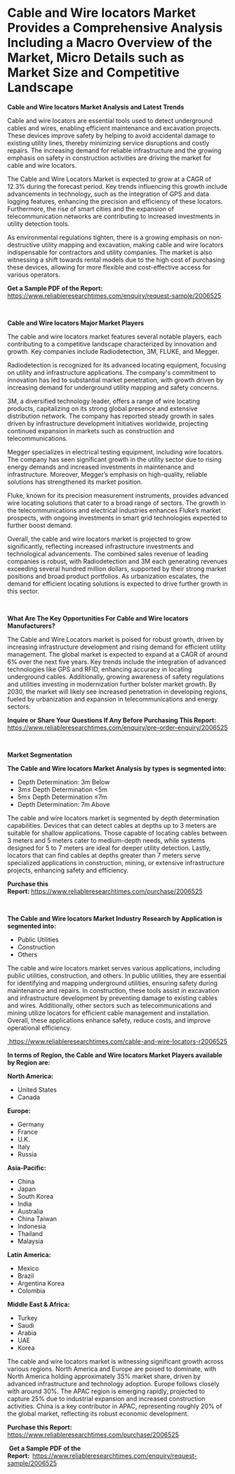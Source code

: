 <p><h1>Cable and Wire locators Market Provides a Comprehensive Analysis Including a Macro Overview of the Market, Micro Details such as Market Size and Competitive Landscape</h1></p><p><strong>Cable and Wire locators Market Analysis and Latest Trends</strong></p>
<p><p>Cable and wire locators are essential tools used to detect underground cables and wires, enabling efficient maintenance and excavation projects. These devices improve safety by helping to avoid accidental damage to existing utility lines, thereby minimizing service disruptions and costly repairs. The increasing demand for reliable infrastructure and the growing emphasis on safety in construction activities are driving the market for cable and wire locators.</p><p>The Cable and Wire Locators Market is expected to grow at a CAGR of 12.3% during the forecast period. Key trends influencing this growth include advancements in technology, such as the integration of GPS and data logging features, enhancing the precision and efficiency of these locators. Furthermore, the rise of smart cities and the expansion of telecommunication networks are contributing to increased investments in utility detection tools.</p><p>As environmental regulations tighten, there is a growing emphasis on non-destructive utility mapping and excavation, making cable and wire locators indispensable for contractors and utility companies. The market is also witnessing a shift towards rental models due to the high cost of purchasing these devices, allowing for more flexible and cost-effective access for various operators.</p></p>
<p><strong>Get a Sample PDF of the Report:&nbsp;</strong> <a href="https://www.reliableresearchtimes.com/enquiry/request-sample/2006525?utm_campaign=2633&utm_medium=2&utm_source=Github&utm_content=ia&utm_term=12042025&utm_id=cable-and-wire-locators">https://www.reliableresearchtimes.com/enquiry/request-sample/2006525</a></p>
<p>&nbsp;</p>
<p><strong>Cable and Wire locators Major Market Players</strong></p>
<p><p>The cable and wire locators market features several notable players, each contributing to a competitive landscape characterized by innovation and growth. Key companies include Radiodetection, 3M, FLUKE, and Megger. </p><p>Radiodetection is recognized for its advanced locating equipment, focusing on utility and infrastructure applications. The company's commitment to innovation has led to substantial market penetration, with growth driven by increasing demand for underground utility mapping and safety concerns. </p><p>3M, a diversified technology leader, offers a range of wire locating products, capitalizing on its strong global presence and extensive distribution network. The company has reported steady growth in sales driven by infrastructure development initiatives worldwide, projecting continued expansion in markets such as construction and telecommunications.</p><p>Megger specializes in electrical testing equipment, including wire locators. The company has seen significant growth in the utility sector due to rising energy demands and increased investments in maintenance and infrastructure. Moreover, Megger’s emphasis on high-quality, reliable solutions has strengthened its market position.</p><p>Fluke, known for its precision measurement instruments, provides advanced wire locating solutions that cater to a broad range of sectors. The growth in the telecommunications and electrical industries enhances Fluke’s market prospects, with ongoing investments in smart grid technologies expected to further boost demand.</p><p>Overall, the cable and wire locators market is projected to grow significantly, reflecting increased infrastructure investments and technological advancements. The combined sales revenue of leading companies is robust, with Radiodetection and 3M each generating revenues exceeding several hundred million dollars, supported by their strong market positions and broad product portfolios. As urbanization escalates, the demand for efficient locating solutions is expected to drive further growth in this sector.</p></p>
<p>&nbsp;</p>
<p><strong>What Are The Key Opportunities For Cable and Wire locators Manufacturers?</strong></p>
<p><p>The Cable and Wire Locators market is poised for robust growth, driven by increasing infrastructure development and rising demand for efficient utility management. The global market is expected to expand at a CAGR of around 6% over the next five years. Key trends include the integration of advanced technologies like GPS and RFID, enhancing accuracy in locating underground cables. Additionally, growing awareness of safety regulations and utilities investing in modernization further bolster market growth. By 2030, the market will likely see increased penetration in developing regions, fueled by urbanization and expansion in telecommunications and energy sectors.</p></p>
<p><strong>Inquire or Share Your Questions If Any Before Purchasing This Report:</strong> <a href="https://www.reliableresearchtimes.com/enquiry/pre-order-enquiry/2006525?utm_campaign=2633&utm_medium=2&utm_source=Github&utm_content=ia&utm_term=12042025&utm_id=cable-and-wire-locators">https://www.reliableresearchtimes.com/enquiry/pre-order-enquiry/2006525</a></p>
<p>&nbsp;</p>
<p><strong>Market Segmentation</strong></p>
<p><strong>The Cable and Wire locators Market Analysis by types is segmented into:</strong></p>
<p><ul><li>Depth Determination: 3m Below</li><li>3m≤ Depth Determination <5m</li><li>5m≤ Depth Determination ≤7m</li><li>Depth Determination: 7m Above</li></ul></p>
<p><p>The cable and wire locators market is segmented by depth determination capabilities. Devices that can detect cables at depths up to 3 meters are suitable for shallow applications. Those capable of locating cables between 3 meters and 5 meters cater to medium-depth needs, while systems designed for 5 to 7 meters are ideal for deeper utility detection. Lastly, locators that can find cables at depths greater than 7 meters serve specialized applications in construction, mining, or extensive infrastructure projects, enhancing safety and efficiency.</p></p>
<p><strong>Purchase this Report:&nbsp;</strong><a href="https://www.reliableresearchtimes.com/purchase/2006525?utm_campaign=2633&utm_medium=2&utm_source=Github&utm_content=ia&utm_term=12042025&utm_id=cable-and-wire-locators">https://www.reliableresearchtimes.com/purchase/2006525</a></p>
<p>&nbsp;</p>
<p><strong>The Cable and Wire locators Market Industry Research by Application is segmented into:</strong></p>
<p><ul><li>Public Utilities</li><li>Construction</li><li>Others</li></ul></p>
<p><p>The cable and wire locators market serves various applications, including public utilities, construction, and others. In public utilities, they are essential for identifying and mapping underground utilities, ensuring safety during maintenance and repairs. In construction, these tools assist in excavation and infrastructure development by preventing damage to existing cables and wires. Additionally, other sectors such as telecommunications and mining utilize locators for efficient cable management and installation. Overall, these applications enhance safety, reduce costs, and improve operational efficiency.</p></p>
<p><a href="https://www.reliableresearchtimes.com/cable-and-wire-locators-r2006525?utm_campaign=2633&utm_medium=2&utm_source=Github&utm_content=ia&utm_term=12042025&utm_id=cable-and-wire-locators">&nbsp;https://www.reliableresearchtimes.com/cable-and-wire-locators-r2006525</a></p>
<p><strong>In terms of Region, the Cable and Wire locators Market Players available by Region are:</strong></p>
<p>
    <p> <strong> North America: </strong>
        <ul>
            <li>United States</li>
            <li>Canada</li>
        </ul>
        </p> 
    <p> <strong> Europe: </strong>
        <ul>
            <li>Germany</li>
            <li>France</li>
            <li>U.K.</li>
            <li>Italy</li>
            <li>Russia</li>
        </ul>
        </p> 
    <p> <strong> Asia-Pacific: </strong>
        <ul>
            <li>China</li>
            <li>Japan</li>
            <li>South Korea</li>
            <li>India</li>
            <li>Australia</li>
            <li>China Taiwan</li>
            <li>Indonesia</li>
            <li>Thailand</li>
            <li>Malaysia</li>
        </ul>
        </p> 
    <p> <strong> Latin America: </strong>
        <ul>
            <li>Mexico</li>
            <li>Brazil</li>
            <li>Argentina Korea</li>
            <li>Colombia</li>
        </ul>
        </p> 
    <p> <strong> Middle East & Africa: </strong>
        <ul>
            <li>Turkey</li>
            <li>Saudi</li>
            <li>Arabia</li>
            <li>UAE</li>
            <li>Korea</li>
        </ul>
    </p>
    </p>
<p><p>The cable and wire locators market is witnessing significant growth across various regions. North America and Europe are poised to dominate, with North America holding approximately 35% market share, driven by advanced infrastructure and technology adoption. Europe follows closely with around 30%. The APAC region is emerging rapidly, projected to capture 25% due to industrial expansion and increased construction activities. China is a key contributor in APAC, representing roughly 20% of the global market, reflecting its robust economic development.</p></p>
<p><strong>Purchase this Report: </strong><a href="https://www.reliableresearchtimes.com/purchase/2006525?utm_campaign=2633&utm_medium=2&utm_source=Github&utm_content=ia&utm_term=12042025&utm_id=cable-and-wire-locators">https://www.reliableresearchtimes.com/purchase/2006525</a></p>
<p>&nbsp;<strong>Get a Sample PDF of the Report:&nbsp;&nbsp;</strong><a href="https://www.reliableresearchtimes.com/enquiry/request-sample/2006525?utm_campaign=2633&utm_medium=2&utm_source=Github&utm_content=ia&utm_term=12042025&utm_id=cable-and-wire-locators">https://www.reliableresearchtimes.com/enquiry/request-sample/2006525</a></p>
<p><strong></strong></p>
<p><p></p><p></p><p></p></p>